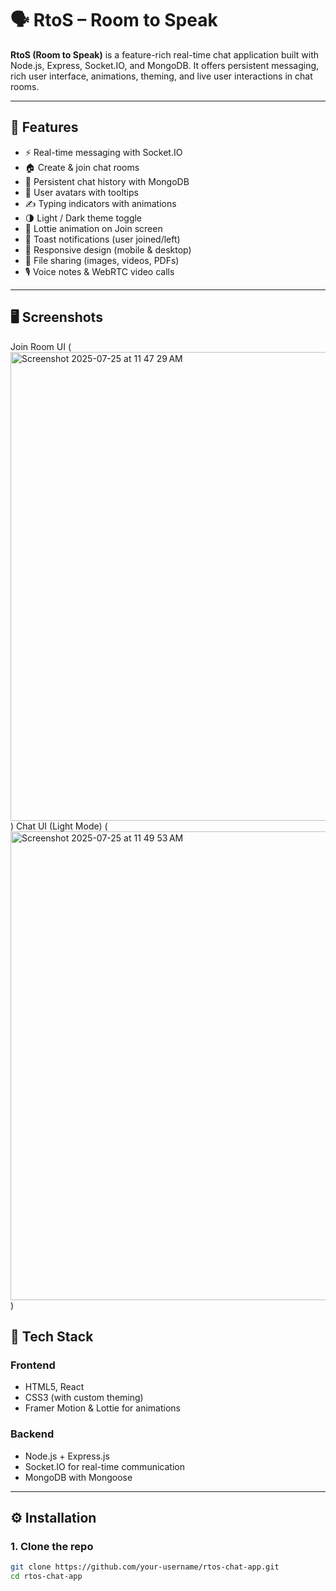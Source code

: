# 🗣️ RtoS – Room to Speak

**RtoS (Room to Speak)** is a feature-rich real-time chat application built with Node.js, Express, Socket.IO, and MongoDB. It offers persistent messaging, rich user interface, animations, theming, and live user interactions in chat rooms.

---

## 🚀 Features

- ⚡ Real-time messaging with Socket.IO
- 🏠 Create & join chat rooms
- 💬 Persistent chat history with MongoDB
- 👤 User avatars with tooltips
- ✍️ Typing indicators with animations
- 🌗 Light / Dark theme toggle
- 🎨 Lottie animation on Join screen
- 🔔 Toast notifications (user joined/left)
- 📱 Responsive design (mobile & desktop)
- 📎 File sharing (images, videos, PDFs)
- 🎙️ Voice notes & WebRTC video calls

---

## 🖥️ Screenshots

Join Room UI
(<img width="750" height="750" alt="Screenshot 2025-07-25 at 11 47 29 AM" src="https://github.com/user-attachments/assets/cc65a630-1530-4d27-9a37-c32a90545465" />
)
Chat UI (Light Mode)
(<img width="750" height="750" alt="Screenshot 2025-07-25 at 11 49 53 AM" src="https://github.com/user-attachments/assets/62179820-fbf1-49fa-a823-63279c73bcc1" />
)


## 🧰 Tech Stack

### Frontend
- HTML5, React
- CSS3 (with custom theming)
- Framer Motion & Lottie for animations

### Backend
- Node.js + Express.js
- Socket.IO for real-time communication
- MongoDB with Mongoose

---

## ⚙️ Installation

### 1. Clone the repo

```bash
git clone https://github.com/your-username/rtos-chat-app.git
cd rtos-chat-app

